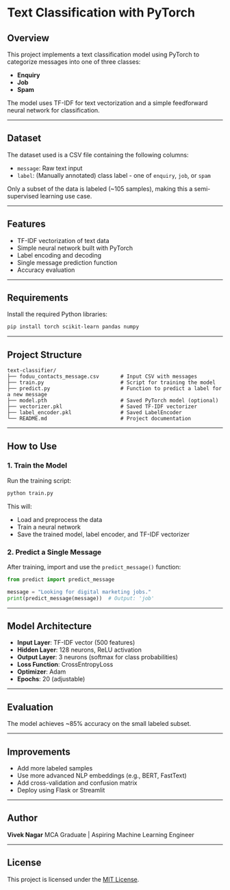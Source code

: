 # Text Classification with PyTorch

## Overview

This project implements a text classification model using PyTorch to categorize messages into one of three classes:

* **Enquiry**
* **Job**
* **Spam**

The model uses TF-IDF for text vectorization and a simple feedforward neural network for classification.

---

## Dataset

The dataset used is a CSV file containing the following columns:

* `message`: Raw text input
* `label`: (Manually annotated) class label - one of `enquiry`, `job`, or `spam`

Only a subset of the data is labeled (\~105 samples), making this a semi-supervised learning use case.

---

## Features

* TF-IDF vectorization of text data
* Simple neural network built with PyTorch
* Label encoding and decoding
* Single message prediction function
* Accuracy evaluation

---

## Requirements

Install the required Python libraries:

```bash
pip install torch scikit-learn pandas numpy
```

---

## Project Structure

```
text-classifier/
├── foduu_contacts_message.csv       # Input CSV with messages
├── train.py                         # Script for training the model
├── predict.py                       # Function to predict a label for a new message
├── model.pth                        # Saved PyTorch model (optional)
├── vectorizer.pkl                   # Saved TF-IDF vectorizer
├── label_encoder.pkl                # Saved LabelEncoder
└── README.md                        # Project documentation
```

---

## How to Use

### 1. Train the Model

Run the training script:

```bash
python train.py
```

This will:

* Load and preprocess the data
* Train a neural network
* Save the trained model, label encoder, and TF-IDF vectorizer

### 2. Predict a Single Message

After training, import and use the `predict_message()` function:

```python
from predict import predict_message

message = "Looking for digital marketing jobs."
print(predict_message(message))  # Output: 'job'
```

---

## Model Architecture

* **Input Layer**: TF-IDF vector (500 features)
* **Hidden Layer**: 128 neurons, ReLU activation
* **Output Layer**: 3 neurons (softmax for class probabilities)
* **Loss Function**: CrossEntropyLoss
* **Optimizer**: Adam
* **Epochs**: 20 (adjustable)

---

## Evaluation

The model achieves \~85% accuracy on the small labeled subset.

---

## Improvements

* Add more labeled samples
* Use more advanced NLP embeddings (e.g., BERT, FastText)
* Add cross-validation and confusion matrix
* Deploy using Flask or Streamlit

---

## Author

**Vivek Nagar**
MCA Graduate | Aspiring Machine Learning Engineer

---

## License

This project is licensed under the [MIT License](LICENSE).
